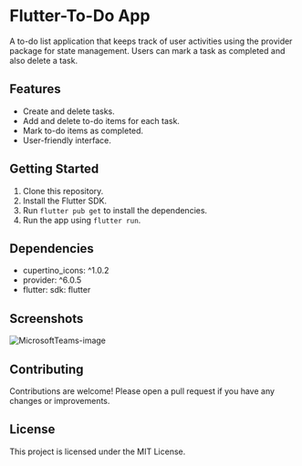 # Flutter-To-Do App

A to-do list application that keeps track of user activities using the provider package for state management. Users can mark a task as completed and also delete a task.

## Features

* Create and delete tasks.
* Add and delete to-do items for each task.
* Mark to-do items as completed.
* User-friendly interface.

## Getting Started

1. Clone this repository.
2. Install the Flutter SDK.
3. Run `flutter pub get` to install the dependencies.
4. Run the app using `flutter run`.

## Dependencies

* cupertino_icons: ^1.0.2
* provider: ^6.0.5
* flutter: sdk: flutter


## Screenshots
![MicrosoftTeams-image](https://github.com/LadenikaPeter/Flutter-To-do-app/assets/106180758/04c06ae9-770f-4349-8366-77f50cb75992)




## Contributing

Contributions are welcome! Please open a pull request if you have any changes or improvements.

## License

This project is licensed under the MIT License.
